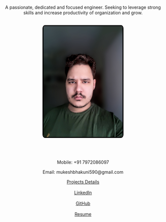 <div style="height:500px;text-align:center;">
  <p> A passionate, dedicated and focused engineer. Seeking to leverage strong skills and increase productivity of organization and grow.
  <br><br>
  <center>
    <img src="images/self.jpg?raw=true" style="width:250px; height:350px; border-radius:3%;border:3px solid #000;">
  </center>
  <br><br><br>
  <p>Mobile: +91 7972086097</p>
  <p>Email: mukeshbhakuni590@gmail.com</p>    
  <a href="http://bit.ly/2MIPXlp" target="_blank">Projects Details</a><br><br>
  <a href="https://www.linkedin.com/in/mukesh-bhakuni-3ba486135" target="_blank">LinkedIn<a>
  <br><br>
  <a href="https://github.com/mukeshbhakuni" target="_blank">GitHub</a><br><br>
  <a href="http://bit.ly/2LqJf2J" target="_blank">Resume</a><br><br>
  <p>


